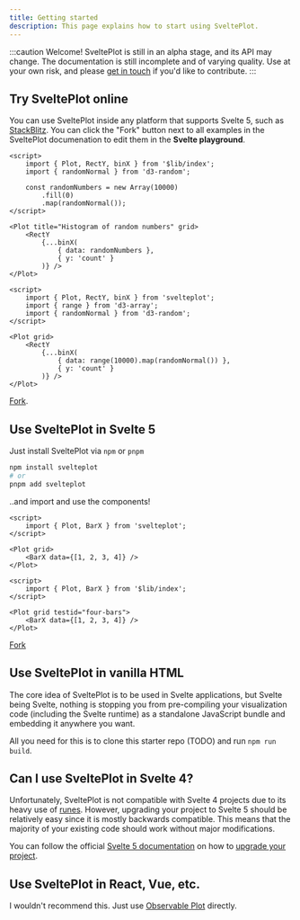 ```yaml
---
title: Getting started
description: This page explains how to start using SveltePlot.
---
```


:::caution
Welcome! SveltePlot is still in an alpha stage, and its API may change. The documentation is still incomplete and of varying quality. Use at your own risk, and please [get in touch](https://discord.gg/pp2wRJqtHV) if you'd like to contribute.
:::

## Try SveltePlot online

You can use SveltePlot inside any platform that supports Svelte 5, such as [StackBlitz](https://stackblitz.com/edit/vitejs-vite-mh9ogv?file=src%2FApp.svelte&terminal=dev). You can click the "Fork" button next to all examples in the SveltePlot documenation to edit them in the **Svelte playground**.

```svelte live
<script>
    import { Plot, RectY, binX } from '$lib/index';
    import { randomNormal } from 'd3-random';

    const randomNumbers = new Array(10000)
        .fill(0)
        .map(randomNormal());
</script>

<Plot title="Histogram of random numbers" grid>
    <RectY
        {...binX(
            { data: randomNumbers },
            { y: 'count' }
        )} />
</Plot>
```

```svelte
<script>
    import { Plot, RectY, binX } from 'svelteplot';
    import { range } from 'd3-array';
    import { randomNormal } from 'd3-random';
</script>

<Plot grid>
    <RectY
        {...binX(
            { data: range(10000).map(randomNormal()) },
            { y: 'count' }
        )} />
</Plot>
```

[Fork](https://svelte.dev/playground/db6bcdf02859413fa9b3af456f9b9047).

## Use SveltePlot in Svelte 5

Just install SveltePlot via `npm` or `pnpm`

```sh
npm install svelteplot
# or
pnpm add svelteplot
```

..and import and use the components!

```svelte
<script>
    import { Plot, BarX } from 'svelteplot';
</script>

<Plot grid>
    <BarX data={[1, 2, 3, 4]} />
</Plot>
```

```svelte live
<script>
    import { Plot, BarX } from '$lib/index';
</script>

<Plot grid testid="four-bars">
    <BarX data={[1, 2, 3, 4]} />
</Plot>
```

[Fork](https://svelte.dev/playground/7637c04038f14499a7230af60def22b5?version=5)

## Use SveltePlot in vanilla HTML

The core idea of SveltePlot is to be used in Svelte applications, but Svelte being Svelte, nothing is stopping you from pre-compiling your visualization code (including the Svelte runtime) as a standalone JavaScript bundle and embedding it anywhere you want.

All you need for this is to clone this starter repo (TODO) and run `npm run build`.

## Can I use SveltePlot in Svelte 4?

Unfortunately, SveltePlot is not compatible with Svelte 4 projects due to its heavy use of [runes](https://svelte.dev/docs/svelte/what-are-runes). However, upgrading your project to Svelte 5 should be relatively easy since it is mostly backwards compatible. This means that the majority of your existing code should work without major modifications.

You can follow the official [Svelte 5 documentation](https://svelte.dev/docs/svelte/) on how to [upgrade your project](https://svelte.dev/docs/svelte/v5-migration-guide).

## Use SveltePlot in React, Vue, etc.

I wouldn't recommend this. Just use [Observable Plot](https://observablehq.com/plot/getting-started#plot-in-react) directly.
